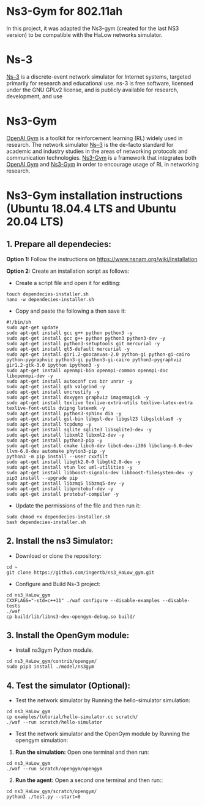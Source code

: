 # Ns3-Gym for 802.11ah
In this project, it was adapted the Ns3-gym (created for the last NS3 version) to be compatible with the HaLow networks simulator.  

# Ns-3
[Ns–3](https://www.nsnam.org/) is a discrete-event network simulator for Internet systems, targeted primarily for research and educational use. ns-3 is free software, licensed under the GNU GPLv2 license, and is publicly available for research, development, and use
# Ns3-Gym
[OpenAI Gym](https://gym.openai.com/) is a toolkit for reinforcement learning (RL) widely used in research. The network simulator [Ns–3](https://www.nsnam.org/) is the de-facto standard for academic and industry studies in the areas of networking protocols and communication technologies. [Ns3-Gym](https://apps.nsnam.org/app/ns3-gym/) is a framework that integrates both [OpenAI Gym](https://gym.openai.com/) and [Ns3-Gym](https://apps.nsnam.org/app/ns3-gym/) in order to encourage usage of RL in networking research.

# Ns3-Gym installation instructions (Ubuntu 18.04.4 LTS and Ubuntu 20.04 LTS)
## 1. Prepare all dependecies:

**Option 1:** Follow the instructions on https://www.nsnam.org/wiki/Installation 

**Option 2:** Create an installation script as follows:
* Create a script file and open it for editing:
```
touch dependecies-installer.sh
nano -w dependecies-installer.sh
```
* Copy and paste the following a then save it:
```
#!/bin/sh
sudo apt-get update
sudo apt-get install gcc g++ python python3 -y
sudo apt-get install gcc g++ python python3 python3-dev -y
sudo apt-get install python3-setuptools git mercurial -y
sudo apt-get install qt5-default mercurial -y
sudo apt-get install gir1.2-goocanvas-2.0 python-gi python-gi-cairo python-pygraphviz python3-gi python3-gi-cairo python3-pygraphviz gir1.2-gtk-3.0 ipython ipython3 -y
sudo apt-get install openmpi-bin openmpi-common openmpi-doc libopenmpi-dev -y
sudo apt-get install autoconf cvs bzr unrar -y
sudo apt-get install gdb valgrind -y
sudo apt-get install uncrustify -y
sudo apt-get install doxygen graphviz imagemagick -y
sudo apt-get install texlive texlive-extra-utils texlive-latex-extra texlive-font-utils dvipng latexmk -y
sudo apt-get install python3-sphinx dia -y
sudo apt-get install gsl-bin libgsl-dev libgsl23 libgslcblas0 -y
sudo apt-get install tcpdump -y
sudo apt-get install sqlite sqlite3 libsqlite3-dev -y
sudo apt-get install libxml2 libxml2-dev -y
sudo apt-get install python3-pip -y
sudo apt-get install cmake libc6-dev libc6-dev-i386 libclang-6.0-dev llvm-6.0-dev automake phyton3-pip -y
python3 -m pip install --user cxxfilt
sudo apt-get install libgtk2.0-0 libgtk2.0-dev -y
sudo apt-get install vtun lxc uml-utilities -y
sudo apt-get install libboost-signals-dev libboost-filesystem-dev -y
pip3 install --upgrade pip
sudo apt-get install libzmq5 libzmq5-dev -y
sudo apt-get install libprotobuf-dev -y
sudo apt-get install protobuf-compiler -y
```
* Update the permissions of the file and then run it:
```
sudo chmod +x dependecies-installer.sh
bash dependecies-installer.sh
```
## 2. Install the ns3 Simulator:
* Download or clone the repository:
```
cd ~
git clone https://github.com/ingertb/ns3_HaLow_gym.git
```
* Configure and Build Ns-3 project:
```
cd ns3_HaLow_gym
CXXFLAGS="-std=c++11" ./waf configure --disable-examples --disable-tests
./waf
cp build/lib/libns3-dev-opengym-debug.so build/
```
## 3. Install the OpenGym module:
* Install ns3gym Python module.
```
cd ns3_HaLow_gym/contrib/opengym/
sudo pip3 install ./model/ns3gym
```
## 4. Test the simulator (Optional):

* Test the network simulator by  Running the hello-simulator simulation:
```
cd ns3_HaLow_gym
cp examples/tutorial/hello-simulator.cc scratch/
./waf --run scratch/hello-simulator
```
* Test the network simulator and the OpenGym module by  Running the opengym simulation:
1. **Run the simulation:** Open one terminal and then run:
```
cd ns3_HaLow_gym
./waf --run scratch/opengym/opengym
```
2. **Run the agent:** Open a second one terminal and then run::
```
cd ns3_HaLow_gym/scratch/opengym/
python3 ./test.py --start=0
```
